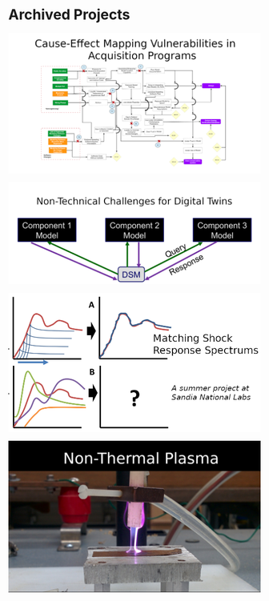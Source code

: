 # Archived Projects

[<img style="float: center;" width=800 src="/docs/assets/archived_projects/banner_cause_effect.png">](cause_effect.md)

[<img style="float: center;" width=800 src="/docs/assets/archived_projects/banner_digital_twin.png">](digital_twin.md)

[<img style="float: center;" width=800 src="/docs/assets/archived_projects/banner_shock.png">](shock.md)

[<img style="float: center;" width=800 src="/docs/assets/archived_projects/banner_plasma.jpg">](plasma.md)
